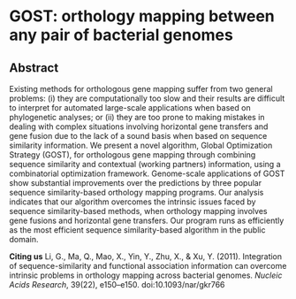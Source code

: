 # GOST: orthology mapping between any pair of bacterial genomes

## Abstract ##

Existing methods for orthologous gene mapping suffer from two general problems: (i) they are computationally too slow and their results are difficult to interpret for automated large-scale applications when based on phylogenetic analyses; or (ii) they are too prone to making mistakes in dealing with complex situations involving horizontal gene transfers and gene fusion due to the lack of a sound basis when based on sequence similarity information. We present a novel algorithm, Global Optimization Strategy (GOST), for orthologous gene mapping through combining sequence similarity and contextual (working partners) information, using a combinatorial optimization framework. Genome-scale applications of GOST show substantial improvements over the predictions by three popular sequence similarity-based orthology mapping programs. Our analysis indicates that our algorithm overcomes the intrinsic issues faced by sequence similarity-based methods, when orthology mapping involves gene fusions and horizontal gene transfers. Our program runs as efficiently as the most efficient sequence similarity-based algorithm in the public domain.

**Citing us** Li, G., Ma, Q., Mao, X., Yin, Y., Zhu, X., & Xu, Y. (2011). Integration of sequence-similarity and functional association information can overcome intrinsic problems in orthology mapping across bacterial genomes. *Nucleic Acids Research*, 39(22), e150–e150. doi:10.1093/nar/gkr766 
